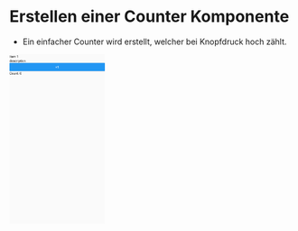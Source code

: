 # Erstellen einer Counter Komponente
- Ein einfacher Counter wird erstellt, welcher bei Knopfdruck hoch zählt.
<img src="./screenshots/Screenshot_1632840814.png" height="300" margin="20" alt="screenshot">
